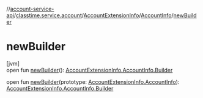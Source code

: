 //[account-service-api](../../../../index.md)/[classtime.service.account](../../index.md)/[AccountExtensionInfo](../index.md)/[AccountInfo](index.md)/[newBuilder](new-builder.md)

# newBuilder

[jvm]\
open fun [newBuilder](new-builder.md)(): [AccountExtensionInfo.AccountInfo.Builder](-builder/index.md)

open fun [newBuilder](new-builder.md)(prototype: [AccountExtensionInfo.AccountInfo](index.md)): [AccountExtensionInfo.AccountInfo.Builder](-builder/index.md)
